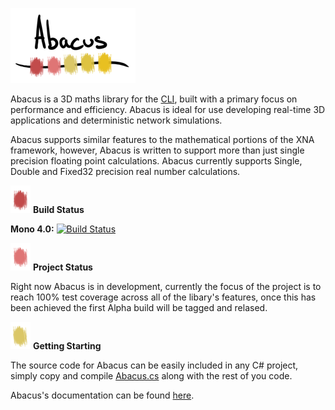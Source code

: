 ![Abacus](/misc/logo.png)

Abacus is a 3D maths library for the [CLI](http://en.wikipedia.org/wiki/Common_Language_Infrastructure), built with a primary focus on performance and efficiency.  Abacus is ideal for use developing real-time 3D applications and deterministic network simulations.

Abacus supports similar features to the mathematical portions of the XNA framework, however, Abacus is written to support more than just single precision floating point calculations.  Abacus currently supports Single, Double and Fixed32 precision real number calculations.

![Abacus](/misc/bead1.png) **Build Status**

**Mono 4.0:** [![Build Status](https://travis-ci.org/abacus3D/abacus.png?branch=development)](https://travis-ci.org/abacus3D/abacus3D)

![Abacus](/misc/bead2.png) **Project Status**

Right now Abacus is in development, currently the focus of the project is to reach 100% test coverage across all of the libary's features, once this has been achieved the first Alpha build will be tagged and relased.

![Abacus](/misc/bead3.png) **Getting Starting**

The source code for Abacus can be easily included in any C# project, simply copy and compile [Abacus.cs](https://raw.github.com/sungiant/abacus/development/source/Abacus.cs) along with the rest of you code.

Abacus's documentation can be found [here](https://github.com/sungiant/abacus/wiki).
